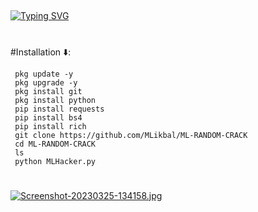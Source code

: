 ##
[![Typing SVG](https://readme-typing-svg.demolab.com?font=Fira+Code&size=30&pause=1000&width=435&lines=ML-RANDOM-CRACK+%F0%9F%98%9C)](https://git.io/typing-svg)
#

#Installation ⬇️:


     pkg update -y
     pkg upgrade -y
     pkg install git
     pkg install python
     pip install requests
     pip install bs4
     pip install rich
     git clone https://github.com/MLikbal/ML-RANDOM-CRACK
     cd ML-RANDOM-CRACK
     ls
     python MLHacker.py

#


[![Screenshot-20230325-134158.jpg](https://i.postimg.cc/Vv073rPm/Screenshot-20230325-134158.jpg)](https://postimg.cc/QKsk7MMy)
